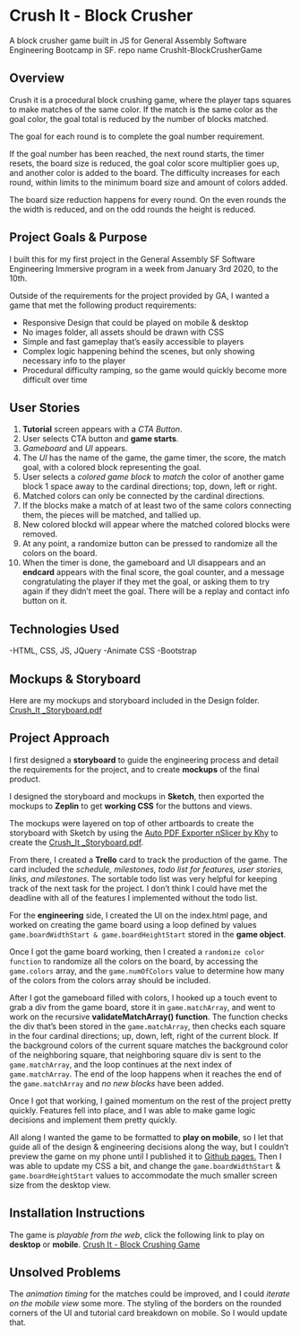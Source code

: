 # Crush It - Block Crusher
A block crusher game built in JS for General Assembly Software Engineering Bootcamp in SF.
repo name CrushIt-BlockCrusherGame

## Overview

Crush it is a procedural block crushing game, where the player taps squares to make matches of the same color. If the match is the same color as the goal color, the goal total is reduced by the number of blocks matched. 

The goal for each round is to complete the goal number requirement. 

If the goal number has been reached, the next round starts, the timer resets, the board size is reduced, the goal color score multiplier goes up, and another color is added to the board. The difficulty increases for each round, within limits to the minimum board size and amount of colors added.

The board size reduction happens for every round. On the even rounds the the width is reduced, and on the odd rounds the height is reduced.

## Project Goals & Purpose

I built this for my first project in the General Assembly SF Software Engineering Immersive program in a week from January 3rd 2020, to the 10th. 

Outside of the requirements for the project provided by GA, I wanted a game that met the following product requirements:
- Responsive Design that could be played on mobile & desktop
- No images folder, all assets should be drawn with CSS
- Simple and fast gameplay that’s easily accessible to players
- Complex logic happening behind the scenes, but only showing necessary info to the player
- Procedural difficulty ramping, so the game would quickly become more difficult over time

## User Stories

1. **Tutorial** screen appears with a *CTA Button*.
2. User selects CTA button and **game starts**.
3. *Gameboard* and *UI* appears.
4. The *UI* has the name of the game, the game timer, the score, the match goal, with a colored block representing the goal.
5. User selects a *colored game block* to *match* the color of another game block 1 space away to the cardinal directions; top, down, left or right.
6. Matched colors can only be connected by the cardinal directions. 
7. If the blocks make a match of at least two of the same colors connecting them, the pieces will be matched, and tallied up.
8. New colored blockd will appear where the matched colored blocks were removed.
9. At any point, a randomize button can be pressed to randomize all the colors on the board.
10. When the timer is done, the gameboard and UI disappears and an **endcard** appears with the final score, the goal counter, and a message congratulating the player if they met the goal, or asking them to try again if they didn’t meet the goal.  There will be a replay and contact info button on it.

## Technologies Used

-HTML, CSS, JS, JQuery
-Animate CSS
-Bootstrap

## Mockups & Storyboard

Here are my mockups and storyboard included in the Design folder. 
<a href="/design/CrushIt-Storyboard.pdf">Crush_It _Storyboard.pdf</a>

## Project Approach

I first designed a **storyboard** to guide the engineering process and detail the requirements for the project, and to create **mockups** of the final product.

I designed the storyboard and mockups in **Sketch**, then exported the mockups to **Zeplin** to get **working CSS** for the buttons and views.

The mockups were layered on top of other artboards to create the storyboard with Sketch by using the <a href = "https://github.com/Atim33/autopdfexporter-sketch-plugin">Auto PDF Exporter nSlicer by Khy</a> to create the <a href="/design/CrushIt-Storyboard.pdf">Crush_It _Storyboard.pdf</a>.

From there, I created a **Trello** card to track the production of the game. The card included the *schedule, milestones, todo list for features, user stories, links, and milestones*. The sortable todo list was very helpful for keeping track of the next task for the project. I don’t think I could have met the deadline with all of the features I implemented without the todo list.

For the **engineering** side, I created the UI on the index.html page, and worked on creating the game board using a loop defined by values `game.boardWidthStart & game.boardHeightStart` stored in the **game object**.

Once I got the game board working, then I created a `randomize color function` to randomize all the colors on the board, by accessing the `game.colors` array, and the `game.numOfColors` value to determine how many of the colors from the colors array should be included.

After I got the gameboard filled with colors, I hooked up a touch event to grab a div from the game board, store it in `game.matchArray`, and went to work on the recursive **validateMatchArray() function**. The function checks the div that’s been stored in the `game.matchArray`, then checks each square in the four cardinal directions; up, down, left, right of the current block. If the background colors of the current square matches the background color of the neighboring square, that neighboring square div is sent to the `game.matchArray`, and the loop continues at the next index of `game.matchArray`. The end of the loop happens when it reaches the end of the `game.matchArray` and _no new blocks_ have been added.

Once I got that working, I gained momentum on the rest of the project pretty quickly. Features fell into place, and I was able to make game logic decisions and implement them pretty quickly. 

All along I wanted the game to be formatted to **play on mobile**, so I let that guide all of the design & engineering decisions along the way, but I couldn’t preview the game on my phone until I published it to <a href="https://jasontoups.github.io/CrushIt-BlockCrusherGame/">Github pages.</a> Then I was able to update my CSS a bit, and change the `game.boardWidthStart` & `game.boardHeightStart` values to accommodate the much smaller screen size from the desktop view.

## Installation Instructions

The game is *playable from the web*, click the following link to play on **desktop** or **mobile**.
<a href="https://jasontoups.github.io/CrushIt-BlockCrusherGame/">Crush It - Block Crushing Game</a>

## Unsolved Problems

The *animation timing* for the matches could be improved, and I could *iterate on the mobile view* some more. The styling of the borders on the rounded corners of the UI and tutorial card breakdown on mobile. So I would update that.


